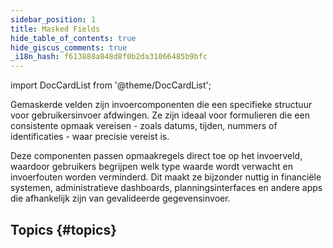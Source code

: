 ```yaml
---
sidebar_position: 1
title: Masked Fields
hide_table_of_contents: true
hide_giscus_comments: true
_i18n_hash: f613888a848d8f0b2da31066485b9bfc
---
```

<Head>
  <style>{`
  .container {
    max-width: 65em !important;
  }
  `}</style>
</Head>

<!-- vale off -->
import DocCardList from '@theme/DocCardList';

<!-- vale on -->

Gemaskerde velden zijn invoercomponenten die een specifieke structuur voor gebruikersinvoer afdwingen. Ze zijn ideaal voor formulieren die een consistente opmaak vereisen - zoals datums, tijden, nummers of identificaties - waar precisie vereist is.

Deze componenten passen opmaakregels direct toe op het invoerveld, waardoor gebruikers begrijpen welk type waarde wordt verwacht en invoerfouten worden verminderd. Dit maakt ze bijzonder nuttig in financiële systemen, administratieve dashboards, planningsinterfaces en andere apps die afhankelijk zijn van gevalideerde gegevensinvoer.


## Topics {#topics}

<DocCardList className="topics-section" />
